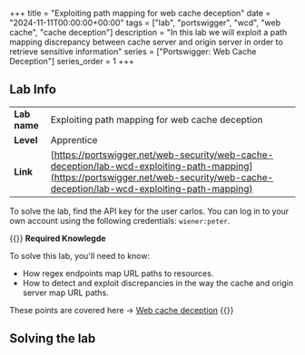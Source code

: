 +++
title = "Exploiting path mapping for web cache deception"
date = "2024-11-11T00:00:00+00:00"
tags = ["lab", "portswigger", "wcd", "web cache", "cache deception"]
description = "In this lab we will exploit a path mapping discrepancy between cache server and origin server in order to retrieve sensitive information"
series = ["Portswigger: Web Cache Deception"]
series_order = 1
+++

## Lab Info

|||
| --- | --- |
| **Lab name** | Exploiting path mapping for web cache deception |
| **Level** | Apprentice |
| **Link** | [https://portswigger.net/web-security/web-cache-deception/lab-wcd-exploiting-path-mapping](https://portswigger.net/web-security/web-cache-deception/lab-wcd-exploiting-path-mapping) |

To solve the lab, find the API key for the user carlos. You can log in to your own account using the following credentials: `wiener:peter`.

{{<alert>}}
**Required Knowlegde**

To solve this lab, you'll need to know:
- How regex endpoints map URL paths to resources.
- How to detect and exploit discrepancies in the way the cache and origin server map URL paths.

These points are covered here -> [Web cache deception](https://portswigger.net/web-security/web-cache-deception)
{{</alert>}}

## Solving the lab


